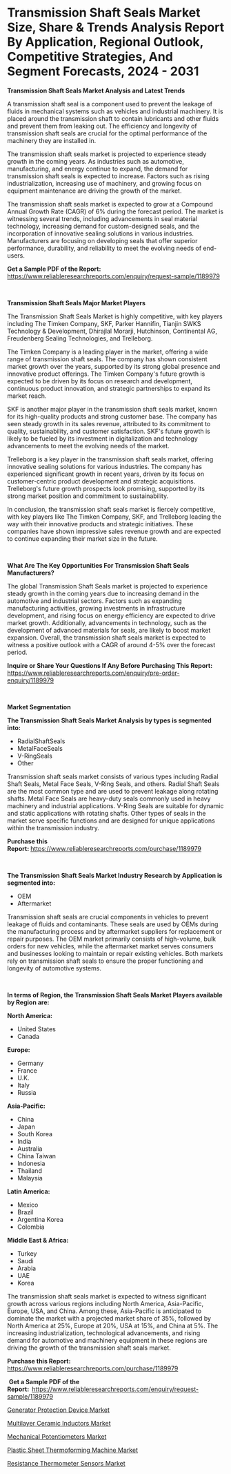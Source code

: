 <p><h1>Transmission Shaft Seals Market Size, Share & Trends Analysis Report By Application, Regional Outlook, Competitive Strategies, And Segment Forecasts, 2024 - 2031</h1></p><p><strong>Transmission Shaft Seals Market Analysis and Latest Trends</strong></p>
<p><p>A transmission shaft seal is a component used to prevent the leakage of fluids in mechanical systems such as vehicles and industrial machinery. It is placed around the transmission shaft to contain lubricants and other fluids and prevent them from leaking out. The efficiency and longevity of transmission shaft seals are crucial for the optimal performance of the machinery they are installed in.</p><p>The transmission shaft seals market is projected to experience steady growth in the coming years. As industries such as automotive, manufacturing, and energy continue to expand, the demand for transmission shaft seals is expected to increase. Factors such as rising industrialization, increasing use of machinery, and growing focus on equipment maintenance are driving the growth of the market.</p><p>The transmission shaft seals market is expected to grow at a Compound Annual Growth Rate (CAGR) of 6% during the forecast period. The market is witnessing several trends, including advancements in seal material technology, increasing demand for custom-designed seals, and the incorporation of innovative sealing solutions in various industries. Manufacturers are focusing on developing seals that offer superior performance, durability, and reliability to meet the evolving needs of end-users.</p></p>
<p><strong>Get a Sample PDF of the Report:&nbsp;</strong> <a href="https://www.reliableresearchreports.com/enquiry/request-sample/1189979">https://www.reliableresearchreports.com/enquiry/request-sample/1189979</a></p>
<p>&nbsp;</p>
<p><strong>Transmission Shaft Seals Major Market Players</strong></p>
<p><p>The Transmission Shaft Seals Market is highly competitive, with key players including The Timken Company, SKF, Parker Hannifin, Tianjin SWKS Technology & Development, Dhirajlal Morarji, Hutchinson, Continental AG, Freudenberg Sealing Technologies, and Trelleborg.</p><p>The Timken Company is a leading player in the market, offering a wide range of transmission shaft seals. The company has shown consistent market growth over the years, supported by its strong global presence and innovative product offerings. The Timken Company's future growth is expected to be driven by its focus on research and development, continuous product innovation, and strategic partnerships to expand its market reach.</p><p>SKF is another major player in the transmission shaft seals market, known for its high-quality products and strong customer base. The company has seen steady growth in its sales revenue, attributed to its commitment to quality, sustainability, and customer satisfaction. SKF's future growth is likely to be fueled by its investment in digitalization and technology advancements to meet the evolving needs of the market.</p><p>Trelleborg is a key player in the transmission shaft seals market, offering innovative sealing solutions for various industries. The company has experienced significant growth in recent years, driven by its focus on customer-centric product development and strategic acquisitions. Trelleborg's future growth prospects look promising, supported by its strong market position and commitment to sustainability.</p><p>In conclusion, the transmission shaft seals market is fiercely competitive, with key players like The Timken Company, SKF, and Trelleborg leading the way with their innovative products and strategic initiatives. These companies have shown impressive sales revenue growth and are expected to continue expanding their market size in the future.</p></p>
<p>&nbsp;</p>
<p><strong>What Are The Key Opportunities For Transmission Shaft Seals Manufacturers?</strong></p>
<p><p>The global Transmission Shaft Seals market is projected to experience steady growth in the coming years due to increasing demand in the automotive and industrial sectors. Factors such as expanding manufacturing activities, growing investments in infrastructure development, and rising focus on energy efficiency are expected to drive market growth. Additionally, advancements in technology, such as the development of advanced materials for seals, are likely to boost market expansion. Overall, the transmission shaft seals market is expected to witness a positive outlook with a CAGR of around 4-5% over the forecast period.</p></p>
<p><strong>Inquire or Share Your Questions If Any Before Purchasing This Report:</strong> <a href="https://www.reliableresearchreports.com/enquiry/pre-order-enquiry/1189979">https://www.reliableresearchreports.com/enquiry/pre-order-enquiry/1189979</a></p>
<p>&nbsp;</p>
<p><strong>Market Segmentation</strong></p>
<p><strong>The Transmission Shaft Seals Market Analysis by types is segmented into:</strong></p>
<p><ul><li>RadialShaftSeals</li><li>MetalFaceSeals</li><li>V-RingSeals</li><li>Other</li></ul></p>
<p><p>Transmission shaft seals market consists of various types including Radial Shaft Seals, Metal Face Seals, V-Ring Seals, and others. Radial Shaft Seals are the most common type and are used to prevent leakage along rotating shafts. Metal Face Seals are heavy-duty seals commonly used in heavy machinery and industrial applications. V-Ring Seals are suitable for dynamic and static applications with rotating shafts. Other types of seals in the market serve specific functions and are designed for unique applications within the transmission industry.</p></p>
<p><strong>Purchase this Report:&nbsp;</strong><a href="https://www.reliableresearchreports.com/purchase/1189979">https://www.reliableresearchreports.com/purchase/1189979</a></p>
<p>&nbsp;</p>
<p><strong>The Transmission Shaft Seals Market Industry Research by Application is segmented into:</strong></p>
<p><ul><li>OEM</li><li>Aftermarket</li></ul></p>
<p><p>Transmission shaft seals are crucial components in vehicles to prevent leakage of fluids and contaminants. These seals are used by OEMs during the manufacturing process and by aftermarket suppliers for replacement or repair purposes. The OEM market primarily consists of high-volume, bulk orders for new vehicles, while the aftermarket market serves consumers and businesses looking to maintain or repair existing vehicles. Both markets rely on transmission shaft seals to ensure the proper functioning and longevity of automotive systems.</p></p>
<p>&nbsp;</p>
<p><strong>In terms of Region, the Transmission Shaft Seals Market Players available by Region are:</strong></p>
<p>
    <p> <strong> North America: </strong>
        <ul>
            <li>United States</li>
            <li>Canada</li>
        </ul>
        </p> 
    <p> <strong> Europe: </strong>
        <ul>
            <li>Germany</li>
            <li>France</li>
            <li>U.K.</li>
            <li>Italy</li>
            <li>Russia</li>
        </ul>
        </p> 
    <p> <strong> Asia-Pacific: </strong>
        <ul>
            <li>China</li>
            <li>Japan</li>
            <li>South Korea</li>
            <li>India</li>
            <li>Australia</li>
            <li>China Taiwan</li>
            <li>Indonesia</li>
            <li>Thailand</li>
            <li>Malaysia</li>
        </ul>
        </p> 
    <p> <strong> Latin America: </strong>
        <ul>
            <li>Mexico</li>
            <li>Brazil</li>
            <li>Argentina Korea</li>
            <li>Colombia</li>
        </ul>
        </p> 
    <p> <strong> Middle East & Africa: </strong>
        <ul>
            <li>Turkey</li>
            <li>Saudi</li>
            <li>Arabia</li>
            <li>UAE</li>
            <li>Korea</li>
        </ul>
    </p>
    </p>
<p><p>The transmission shaft seals market is expected to witness significant growth across various regions including North America, Asia-Pacific, Europe, USA, and China. Among these, Asia-Pacific is anticipated to dominate the market with a projected market share of 35%, followed by North America at 25%, Europe at 20%, USA at 15%, and China at 5%. The increasing industrialization, technological advancements, and rising demand for automotive and machinery equipment in these regions are driving the growth of the transmission shaft seals market.</p></p>
<p><strong>Purchase this Report: </strong><a href="https://www.reliableresearchreports.com/purchase/1189979">https://www.reliableresearchreports.com/purchase/1189979</a></p>
<p>&nbsp;<strong>Get a Sample PDF of the Report:&nbsp;&nbsp;</strong><a href="https://www.reliableresearchreports.com/enquiry/request-sample/1189979">https://www.reliableresearchreports.com/enquiry/request-sample/1189979</a></p>
<p><strong></strong></p>
<p><p><a href="https://pretty-mail-caf.notion.site/Generator-Protection-Device-Market-Growth-Market-Trends-COVID-19-Impact-and-Forecasts-for-period--05909cdcbd634ae7b9cbee024eefbaa4">Generator Protection Device Market</a></p><p><a href="https://view.publitas.com/reportprime-1/multilayer-ceramic-inductors-market-size-market-share-and-global-market-analysis-report-2024-2031/">Multilayer Ceramic Inductors Market</a></p><p><a href="https://full-wildebeest-80b.notion.site/Mechanical-Potentiometers-Market-Size-Global-Industry-Overview-Market-Segmentation-and-Forecast-2-29b377c1e24147ae967109715ed087ce">Mechanical Potentiometers Market</a></p><p><a href="https://flame-sidecar-702.notion.site/Plastic-Sheet-Thermoforming-Machine-Market-Growth-Market-Trends-COVID-19-Impact-and-Forecasts-for-5f68831dd3d441359488ab1036babd3e">Plastic Sheet Thermoforming Machine Market</a></p><p><a href="https://view.publitas.com/reportprime-1/resistance-thermometer-sensors-market-insights-market-players-and-forecast-till-2031/">Resistance Thermometer Sensors Market</a></p></p>